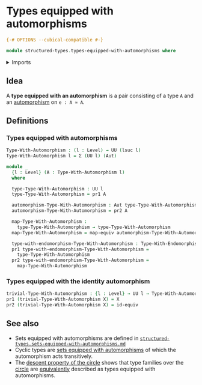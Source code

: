 # Types equipped with automorphisms

```agda
{-# OPTIONS --cubical-compatible #-}

module structured-types.types-equipped-with-automorphisms where
```

<details><summary>Imports</summary>

```agda
open import foundation.automorphisms
open import foundation.dependent-pair-types
open import foundation.equivalences
open import foundation.universe-levels

open import structured-types.types-equipped-with-endomorphisms
```

</details>

## Idea

A **type equipped with an automorphism** is a pair consisting of a type `A` and
an [automorphism](foundation.automorphisms.md) on `e : A ≃ A`.

## Definitions

### Types equipped with automorphisms

```agda
Type-With-Automorphism : (l : Level) → UU (lsuc l)
Type-With-Automorphism l = Σ (UU l) (Aut)

module _
  {l : Level} (A : Type-With-Automorphism l)
  where

  type-Type-With-Automorphism : UU l
  type-Type-With-Automorphism = pr1 A

  automorphism-Type-With-Automorphism : Aut type-Type-With-Automorphism
  automorphism-Type-With-Automorphism = pr2 A

  map-Type-With-Automorphism :
    type-Type-With-Automorphism → type-Type-With-Automorphism
  map-Type-With-Automorphism = map-equiv automorphism-Type-With-Automorphism

  type-with-endomorphism-Type-With-Automorphism : Type-With-Endomorphism l
  pr1 type-with-endomorphism-Type-With-Automorphism =
    type-Type-With-Automorphism
  pr2 type-with-endomorphism-Type-With-Automorphism =
    map-Type-With-Automorphism
```

### Types equipped with the identity automorphism

```agda
trivial-Type-With-Automorphism : {l : Level} → UU l → Type-With-Automorphism l
pr1 (trivial-Type-With-Automorphism X) = X
pr2 (trivial-Type-With-Automorphism X) = id-equiv
```

## See also

- Sets equipped with automorphisms are defined in
  [`structured-types.sets-equipped-with-automorphisms.md`](structured-types.sets-equipped-with-automorphisms.md)
- Cyclic types are
  [sets equipped with automorphisms](structured-types.sets-equipped-with-automorphisms.md)
  of which the automorphism acts transitively.
- The
  [descent property of the circle](synthetic-homotopy-theory.descent-circle.md)
  shows that type families over the
  [circle](synthetic-homotopy-theory.circle.md) are
  [equivalently](foundation.equivalences.md) described as types equipped with
  automorphisms.
